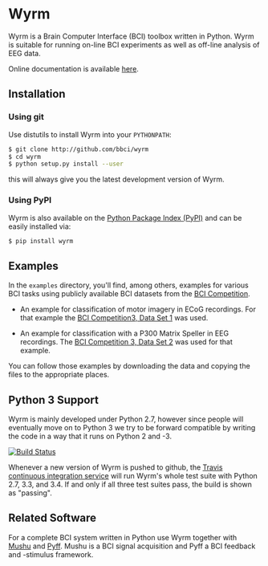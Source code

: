 # Wyrm

Wyrm is a Brain Computer Interface (BCI) toolbox written in Python. Wyrm is
suitable for running on-line BCI experiments as well as off-line analysis of EEG
data.

Online documentation is available [here][wyrmdoc].

  [wyrmdoc]: http://bbci.github.io/wyrm


## Installation


### Using git

Use distutils to install Wyrm into your `PYTHONPATH`:

```bash
$ git clone http://github.com/bbci/wyrm
$ cd wyrm
$ python setup.py install --user
```

this will always give you the latest development version of Wyrm.


### Using PyPI

Wyrm is also available on the [Python Package Index (PyPI)][pypi] and can be
easily installed via:

```bash
$ pip install wyrm
```

  [pypi]: https://pypi.python.org/pypi/Wyrm


## Examples

In the `examples` directory, you'll find, among others, examples for various BCI
tasks using publicly available BCI datasets from the [BCI Competition][bcicomp].

* An example for classification of motor imagery in ECoG recordings. For that
  example the [BCI Competition3, Data Set 1][bcicomp3ds1] was used.

* An example for classification with a P300 Matrix Speller in EEG recordings.
  The [BCI Competition 3, Data Set 2][bcicomp3ds2] was used for that example.

You can follow those examples by downloading the data and copying the files to
the appropriate places.


  [bcicomp]: http://www.bbci.de/competition
  [bcicomp3ds1]: http://www.bbci.de/competition/iii/#data_set_i
  [bcicomp3ds2]: http://www.bbci.de/competition/iii/#data_set_ii


## Python 3 Support

Wyrm is mainly developed under Python 2.7, however since people will eventually
move on to Python 3 we try to be forward compatible by writing the code in a way
that it runs on Python 2 and -3.

[![Build Status](https://travis-ci.org/bbci/wyrm.png)](https://travis-ci.org/bbci/wyrm)

Whenever a new version of Wyrm is pushed to github, the [Travis continuous
integration service][travisci] will run Wyrm's whole test suite with Python 2.7,
3.3, and 3.4. If and only if all three test suites pass, the build is shown as
"passing".

  [travisci]: https://travis-ci.org/bbci/wyrm


## Related Software

For a complete BCI system written in Python use Wyrm together with
[Mushu][mushu] and [Pyff][pyff]. Mushu is a BCI signal acquisition and Pyff a
BCI feedback and -stimulus framework.

  [pyff]: http://github.com/bbci/pyff
  [mushu]: http://github.com/bbci/mushu

